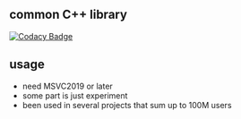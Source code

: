 ## common C++ library 

[![Codacy Badge](https://api.codacy.com/project/badge/Grade/89ce3c419bc44241aec08edd18f1c804)](https://app.codacy.com/app/hiitiger/cppstorm?utm_source=github.com&utm_medium=referral&utm_content=hiitiger/cppstorm&utm_campaign=Badge_Grade_Dashboard)


## usage
* need MSVC2019 or later
* some part is just experiment
* been used in several projects that sum up to 100M users


